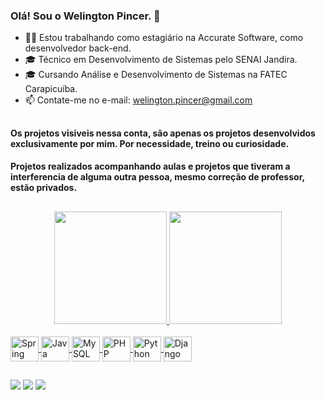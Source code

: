 ### Olá! Sou o Welington Pincer. 👋

- 👨‍💻 Estou trabalhando como estagiário na Accurate Software, como desenvolvedor back-end. 
- 🎓 Técnico em Desenvolvimento de Sistemas pelo SENAI Jandira.
- 🎓 Cursando Análise e Desenvolvimento de Sistemas na FATEC Carapicuíba. 
- 📫 Contate-me no e-mail: welington.pincer@gmail.com

##

#### Os projetos visiveis nessa conta, são apenas os projetos desenvolvidos exclusivamente por mim. Por necessidade, treino ou curiosidade.
#### Projetos realizados acompanhando aulas e projetos que tiveram a interferencia de alguma outra pessoa, mesmo correção de professor, estão privados.

##

<div align="center">
  <a href="https://github.com/pinceru">
  <img height="180em" src="https://github-readme-stats.vercel.app/api?username=pinceru&show_icons=true&theme=dark&include_all_commits=true&count_private=true"/>
  <img height="180em" src="https://github-readme-stats.vercel.app/api/top-langs/?username=pinceru&layout=compact&langs_count=6&theme=dark"/>
</div>
 
 <div style="display: inline_block"><br>
   <img align="center" alt="Spring" height="40" width="45" src="https://cdn.jsdelivr.net/gh/devicons/devicon/icons/spring/spring-original.svg" />
   <img align="center" alt="Java" height="40" width="45" src="https://cdn.jsdelivr.net/gh/devicons/devicon/icons/java/java-original-wordmark.svg"/>
   <img align="center" alt="MySQL" height="40" width="45" src="https://cdn.jsdelivr.net/gh/devicons/devicon/icons/mysql/mysql-original.svg"/>
   <img align="center" alt="PHP" height="40" width="45"  src="https://cdn-icons-png.flaticon.com/512/919/919830.png">
   <img align="center" alt="Python" height="40" width="45" src="https://cdn.jsdelivr.net/gh/devicons/devicon/icons/python/python-original.svg" />            <img align="center" alt="Django" height="40" width="45" src="https://cdn.jsdelivr.net/gh/devicons/devicon/icons/django/django-plain.svg" />
   
                                                                                                                           
</div>

##
   
<div> 
  <a href="" target="_blank"><img src="https://img.shields.io/badge/Discord-7289DA?style=for-the-badge&logo=discord&logoColor=white" target="_blank"></a> 
  <a href = "mailto:welington.pincer@gmail.com"><img src="https://img.shields.io/badge/-Gmail-%23333?style=for-the-badge&logo=gmail&logoColor=white" target="_blank"></a>
  <a href="" target="_blank"><img src="https://img.shields.io/badge/-LinkedIn-%230077B5?style=for-the-badge&logo=linkedin&logoColor=white" target="_blank"></a> 
  
</div>
  
